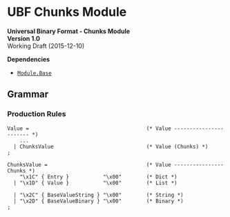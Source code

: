 # UBF Chunks Module

**Universal Binary Format - Chunks Module**  
**Version 1.0**  
Working Draft (2015-12-10)

**Dependencies**

- [`Module.Base`](./Module.Base.md)

## Grammar

### Production Rules

```ebnf
Value =                                      (* Value ----------------------- *)
    ...
  | ChunksValue                              (* Value (Chunks) *)
;

ChunksValue =                                (* Value ---------------- Chunks *)
    "\x1C" { Entry }           "\x00"        (* Dict *)
  | "\x1D" { Value }           "\x00"        (* List *)

  | "\x2C" { BaseValueString } "\x00"        (* String *)
  | "\x2D" { BaseValueBinary } "\x00"        (* Binary *)
;
```

